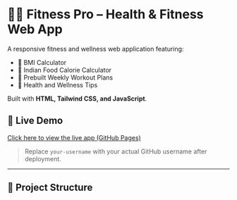 # 🏋️‍♂️ Fitness Pro – Health & Fitness Web App

A responsive fitness and wellness web application featuring:
- 🧮 BMI Calculator
- 🥗 Indian Food Calorie Calculator
- 💪 Prebuilt Weekly Workout Plans
- 🌿 Health and Wellness Tips

Built with **HTML, Tailwind CSS, and JavaScript**.

## 🔗 Live Demo

[Click here to view the live app (GitHub Pages)](https://your-username.github.io/fitness-pro/)

> Replace `your-username` with your actual GitHub username after deployment.

---

## 📁 Project Structure


